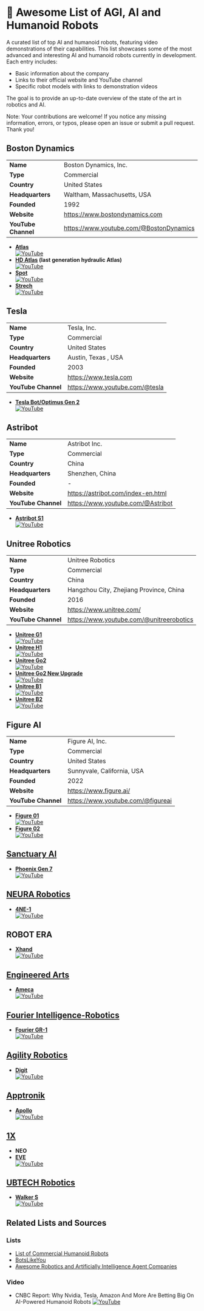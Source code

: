 # 🤖 Awesome List of AGI, AI and Humanoid Robots

A curated list of top AI and humanoid robots, featuring video demonstrations of their capabilities. This list showcases some of the most advanced and interesting AI and humanoid robots currently in development. Each entry includes:

- Basic information about the company
- Links to their official website and YouTube channel
- Specific robot models with links to demonstration videos

The goal is to provide an up-to-date overview of the state of the art in robotics and AI.

Note: Your contributions are welcome! If you notice any missing information, errors, or typos, please open an issue or submit a pull request. Thank you!

## Boston Dynamics

|                     |                                         |
| ------------------- | --------------------------------------- |
| **Name**            | Boston Dynamics, Inc.                   |
| **Type**            | Commercial                              |
| **Country**         | United States                           |
| **Headquarters**    | Waltham, Massachusetts, USA             |
| **Founded**         | 1992                                    |
| **Website**         | https://www.bostondynamics.com          |
| **YouTube Channel** | https://www.youtube.com/@BostonDynamics |

- **[Atlas](https://www.youtube.com/watch?v=29ECwExc-_M)**  
  [![YouTube](https://img.youtube.com/vi/29ECwExc-_M/0.jpg)](https://www.youtube.com/watch?v=29ECwExc-_M)
- **[HD Atlas](https://www.youtube.com/watch?v=-9EM5_VFlt8) (last generation hydraulic Atlas)**  
  [![YouTube](https://img.youtube.com/vi/-9EM5_VFlt8/0.jpg)](https://www.youtube.com/watch?v=-9EM5_VFlt8)
- **[Spot](https://www.youtube.com/watch?v=wlkCQXHEgjA)**  
  [![YouTube](https://img.youtube.com/vi/wlkCQXHEgjA/0.jpg)](https://www.youtube.com/watch?v=wlkCQXHEgjA)
- **[Strech](https://www.youtube.com/watch?v=yYUuWWnfRsk)**  
  [![YouTube](https://img.youtube.com/vi/yYUuWWnfRsk/0.jpg)](https://www.youtube.com/watch?v=yYUuWWnfRsk)

## Tesla

|                     |                                |
| ------------------- | ------------------------------ |
| **Name**            | Tesla, Inc.                    |
| **Type**            | Commercial                     |
| **Country**         | United States                  |
| **Headquarters**    | Austin, Texas , USA            |
| **Founded**         | 2003                           |
| **Website**         | https://www.tesla.com          |
| **YouTube Channel** | https://www.youtube.com/@tesla |

- **[Tesla Bot/Optimus Gen 2](https://www.youtube.com/watch?v=cpraXaw7dyc)**  
  [![YouTube](https://img.youtube.com/vi/cpraXaw7dyc/0.jpg)](https://www.youtube.com/watch?v=cpraXaw7dyc)

## Astribot

|                     |                                    |
| ------------------- | ---------------------------------- |
| **Name**            | Astribot Inc.                      |
| **Type**            | Commercial                         |
| **Country**         | China                              |
| **Headquarters**    | Shenzhen, China                    |
| **Founded**         | -                                  |
| **Website**         | https://astribot.com/index-en.html |
| **YouTube Channel** | https://www.youtube.com/@Astribot  |

- **[Astribot S1](https://www.youtube.com/watch?v=AePEcHIIk9s)**  
  [![YouTube](https://img.youtube.com/vi/AePEcHIIk9s/0.jpg)](https://www.youtube.com/watch?v=AePEcHIIk9s)

## Unitree Robotics

|                     |                                          |
| ------------------- | ---------------------------------------- |
| **Name**            | Unitree Robotics                         |
| **Type**            | Commercial                               |
| **Country**         | China                                    |
| **Headquarters**    | Hangzhou City, Zhejiang Province, China  |
| **Founded**         | 2016                                     |
| **Website**         | https://www.unitree.com/                 |
| **YouTube Channel** | https://www.youtube.com/@unitreerobotics |

- **[Unitree G1](https://www.youtube.com/watch?v=GzX1qOIO1bE)**  
  [![YouTube](https://img.youtube.com/vi/GzX1qOIO1bE/0.jpg)](https://www.youtube.com/watch?v=GzX1qOIO1bE)
- **[Unitree H1](https://www.youtube.com/watch?v=83ShvgtyFAg)**  
  [![YouTube](https://img.youtube.com/vi/83ShvgtyFAg/0.jpg)](https://www.youtube.com/watch?v=83ShvgtyFAg)
- **[Unitree Go2](https://www.youtube.com/watch?v=6zPvT0ig1VM)**  
  [![YouTube](https://img.youtube.com/vi/6zPvT0ig1VM/0.jpg)](https://www.youtube.com/watch?v=6zPvT0ig1VM)
- **[Unitree Go2 New Upgrade](https://www.youtube.com/watch?v=iaBDDpuJglY)**  
  [![YouTube](https://img.youtube.com/vi/iaBDDpuJglY/0.jpg)](https://www.youtube.com/watch?v=iaBDDpuJglY)
- **[Unitree B1](https://www.youtube.com/watch?v=wSOlpth8FaE)**  
  [![YouTube](https://img.youtube.com/vi/wSOlpth8FaE/0.jpg)](https://www.youtube.com/watch?v=wSOlpth8FaE)
- **[Unitree B2](https://www.youtube.com/watch?v=-0n_MFLKD3M)**  
  [![YouTube](https://img.youtube.com/vi/-0n_MFLKD3M/0.jpg)](https://www.youtube.com/watch?v=-0n_MFLKD3M)

## Figure AI

|                     |                                   |
| ------------------- | --------------------------------- |
| **Name**            | Figure AI, Inc.                   |
| **Type**            | Commercial                        |
| **Country**         | United States                     |
| **Headquarters**    | Sunnyvale, California, USA        |
| **Founded**         | 2022                              |
| **Website**         | https://www.figure.ai/            |
| **YouTube Channel** | https://www.youtube.com/@figureai |

- **[Figure 01](https://www.youtube.com/watch?v=b37rQZ4maPo)**  
  [![YouTube](https://img.youtube.com/vi/b37rQZ4maPo/0.jpg)](https://www.youtube.com/watch?v=b37rQZ4maPo)
- **[Figure 02](https://www.youtube.com/watch?v=0SRVJaOg9Co)**  
  [![YouTube](https://img.youtube.com/vi/0SRVJaOg9Co/0.jpg)](https://www.youtube.com/watch?v=0SRVJaOg9Co)

## [Sanctuary AI](https://sanctuary.ai/)

- **[Phoenix Gen 7](https://www.youtube.com/watch?v=-HizP4UQvug)**  
  [![YouTube](https://img.youtube.com/vi/-HizP4UQvug/0.jpg)](https://www.youtube.com/watch?v=-HizP4UQvug)

## [NEURA Robotics](https://neura-robotics.com/)

- **[4NE-1](https://www.youtube.com/watch?v=SGR-FTNeMAI)**  
  [![YouTube](https://img.youtube.com/vi/SGR-FTNeMAI/0.jpg)](https://www.youtube.com/watch?v=SGR-FTNeMAI)

## ROBOT ERA

- **[Xhand](https://www.youtube.com/watch?v=Iq9mgwy5o7U)**  
  [![YouTube](https://img.youtube.com/vi/Iq9mgwy5o7U/0.jpg)](https://www.youtube.com/watch?v=Iq9mgwy5o7U)

## [Engineered Arts](https://www.engineeredarts.co.uk)

- **[Ameca](https://www.youtube.com/watch?v=IPukuYb9xWw)**  
  [![YouTube](https://img.youtube.com/vi/IPukuYb9xWw/0.jpg)](https://www.youtube.com/watch?v=IPukuYb9xWw)

## [Fourier Intelligence-Robotics](https://fourierintelligence.com/)

- **[Fourier GR-1](https://www.youtube.com/watch?v=_MBd_XfXy9M)**  
  [![YouTube](https://img.youtube.com/vi/_MBd_XfXy9M/0.jpg)](https://www.youtube.com/watch?v=_MBd_XfXy9M)

## [Agility Robotics](https://agilityrobotics.com/)

- **[Digit](https://www.youtube.com/watch?v=rnFZAB9ogEE)**  
  [![YouTube](https://img.youtube.com/vi/rnFZAB9ogEE/0.jpg)](https://www.youtube.com/watch?v=rnFZAB9ogEE)

## [Apptronik](https://apptronik.com/)

- **[Apollo](https://www.youtube.com/watch?v=uJOA5IDaL5g)**  
  [![YouTube](https://img.youtube.com/vi/uJOA5IDaL5g/0.jpg)](https://www.youtube.com/watch?v=uJOA5IDaL5g)

## [1X](https://www.1x.tech/)

- **NEO**
- **[EVE](https://www.youtube.com/watch?v=20GHG-R9eFI)**  
  [![YouTube](https://img.youtube.com/vi/20GHG-R9eFI/0.jpg)](https://www.youtube.com/watch?v=20GHG-R9eFI)

## [UBTECH Robotics](https://www.ubtrobot.com/)

- **[Walker S](https://www.youtube.com/watch?v=8MRDF2pkIRs&t=0s)**  
  [![YouTube](https://img.youtube.com/vi/8MRDF2pkIRs/0.jpg)](https://www.youtube.com/watch?v=8MRDF2pkIRs)

## Related Lists and Sources

### Lists

- [List of Commercial Humanoid Robots](https://nathan-peterman.com/List-of-Commercial-Humanoid-Robots-48c44dcf0efc452eab6697b78292f4af)
- [BotsLikeYou](https://www.botslikeyou.com/comparator-robot)
- [Awesome Robotics and Artificially Intelligence Agent Companies](https://github.com/balloch/awesome-robotics-ai-companies)

### Video

- CNBC Report: Why Nvidia, Tesla, Amazon And More Are Betting Big On AI-Powered Humanoid Robots
  [![YouTube](http://i.ytimg.com/vi/v0uKLCZocjs/hqdefault.jpg)](https://www.youtube.com/watch?v=v0uKLCZocjs)

